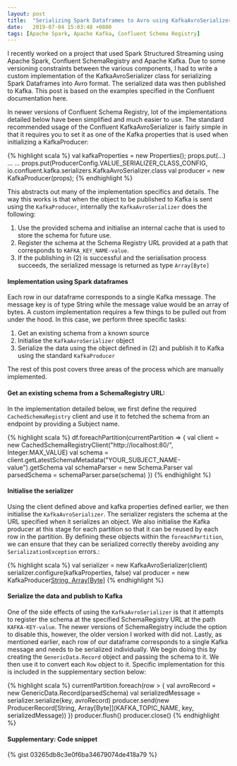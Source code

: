 ```yaml
---
layout: post
title:  "Serializing Spark Dataframes to Avro using KafkaAvroSerializer"
date:   2019-07-04 15:03:48 +0800
tags: [Apache Spark, Apache Kafka, Confluent Schema Registry]
---
```

I recently worked on a project that used Spark Structured Streaming using Apache Spark, Confluent SchemaRegistry and Apache Kafka. Due to some versioning constraints between the various components, I had to write a custom implementation of the KafkaAvroSerializer class for serializing Spark Dataframes into Avro format. The serialized data was then published to Kafka. This post is based on the examples specified in the Confluent documentation here.

In newer versions of Confluent Schema Registry, lot of the implementations detailed below have been simplified and much easier to use. The standard recommended usage of the Confluent KafkaAvroSerializer is fairly simple in that it requires you to set it as one of the Kafka properties that is used when initializing a KafkaProducer:

{% highlight scala %}
val kafkaProperties = new Properties();
props.put(...)
...
...
props.put(ProducerConfig.VALUE_SERIALIZER_CLASS_CONFIG, io.confluent.kafka.serializers.KafkaAvroSerializer.class
val producer = new KafkaProducer(props);
{% endhighlight %}

<!--more-->

This abstracts out many of the implementation specifics and details. The way this works is that when the object to be published to Kafka is sent using the `KafkaProducer`, internally the `KafkaAvroSerializer` does the following:

1. Use the provided schema and initialise an internal cache that is used to store the schema for future use.
2. Register the schema at the Schema Registry URL provided at a path that corresponds to `KAFKA_KEY_NAME-value`.
3. If the publishing in (2) is successful and the serialisation process succeeds, the serialized message is returned as type `Array[Byte]`


#### Implementation using Spark dataframes
Each row in our dataframe corresponds to a single Kafka message. The message key is of type String while the message value would be an array of bytes. A custom implementation requires a few things to be pulled out from under the hood. In this case, we perform three specific tasks:

1. Get an existing schema from a known source
2. Initialise the `KafkaAvroSerializer` object
3. Serialize the data using the object defined in (2) and publish it to Kafka using the standard `KafkaProducer`

The rest of this post covers three areas of the process which are manually implemented.

#### Get an existing schema from a SchemaRegistry URL:

In the implementation detailed below, we first define the required `CachedSchemaRegistry` client and use it to fetched the schema from an endpoint by providing a Subject name.

{% highlight scala %}
df.foreachPartition(currentPartition => {
   val client = new CachedSchemaRegistryClient("http://localhost:80/", Integer.MAX_VALUE)
   val schema = client.getLatestSchemaMetadata("YOUR_SUBJECT_NAME-value").getSchema
   val schemaParser = new Schema.Parser
   val parsedSchema = schemaParser.parse(schema)
})
{% endhighlight %}

#### Initialise the serializer 

Using the client defined above and kafka properties defined earlier, we then initialise the `KafkaAvroSerializer`. The serializer registers the schema at the URL specified when it serializes an object. We also initialise the Kafka producer at this stage for each partition so that it can be reused by each row in the partition. By defining these objects within the `foreachPartition`, we can ensure that they can be serialized correctly thereby avoiding any `SerializationException` errors.:

{% highlight scala %}
val serializer = new KafkaAvroSerializer(client)
serializer.configure(kafkaProperties, false)
val producer = new KafkaProducer[String, Array[Byte]](kafkaProperties)
{% endhighlight %}

#### Serialize the data and publish to Kafka 

One of the side effects of using the `KafkaAvroSerializer` is that it attempts to register the schema at the specified SchemaRegistry URL at the path `KAFKA-KEY-value`. The newer versions of SchemaRegistry include the option to disable this, however, the older version I worked with did not. Lastly, as mentioned earlier, each row of our dataframe corresponds to a single Kafka message and needs to be serialized individually. We begin doing this by creating the `GenericData.Record` object and passing the schema to it. We then use it to convert each `Row` object to it. Specific implementation for this is included in the supplementary section below:

{% highlight scala %}
currentPartition.foreach(row > {
   val avroRecord = new GenericData.Record(parsedSchema)
   val serializedMessage = serializer.serialize(key, avroRecord)
   producer.send(new ProducerRecord[String, Array[Byte]](KAFKA_TOPIC_NAME, key, serializedMessage))
})
producer.flush()
producer.close()
{% endhighlight %}

#### Supplementary: Code snippet

{% gist 03265db8c3e0f6ba34679074de418a79 %}

